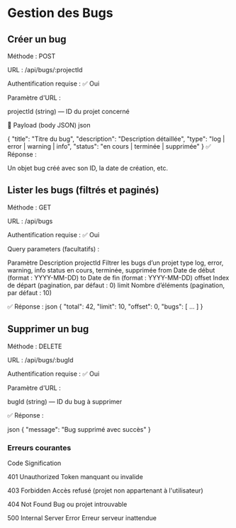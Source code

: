 # Gestion des Bugs

## Créer un bug

Méthode : POST

URL : /api/bugs/:projectId

Authentification requise : ✅ Oui

Paramètre d'URL :

projectId (string) — ID du projet concerné

📨 Payload (body JSON)
json

{
"title": "Titre du bug",
"description": "Description détaillée",
"type": "log | error | warning | info",
"status": "en cours | terminée | supprimée"
}
✅ Réponse :

Un objet bug créé avec son ID, la date de création, etc.

## Lister les bugs (filtrés et paginés)

Méthode : GET

URL : /api/bugs

Authentification requise : ✅ Oui

Query parameters (facultatifs) :

Paramètre Description
projectId Filtrer les bugs d’un projet
type log, error, warning, info
status en cours, terminée, supprimée
from Date de début (format : YYYY-MM-DD)
to Date de fin (format : YYYY-MM-DD)
offset Index de départ (pagination, par défaut : 0)
limit Nombre d’éléments (pagination, par défaut : 10)

✅ Réponse :
json
{
"total": 42,
"limit": 10,
"offset": 0,
"bugs": [ ... ]
}

## Supprimer un bug
Méthode : DELETE

URL : /api/bugs/:bugId

Authentification requise : ✅ Oui

Paramètre d'URL :

bugId (string) — ID du bug à supprimer

✅ Réponse :

json
{
"message": "Bug supprimé avec succès"
}

### Erreurs courantes

Code Signification

401 Unauthorized Token manquant ou invalide

403 Forbidden Accès refusé (projet non appartenant à l'utilisateur)

404 Not Found Bug ou projet introuvable

500 Internal Server Error Erreur serveur inattendue
